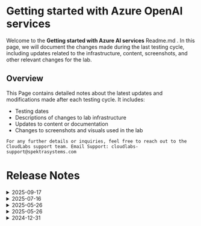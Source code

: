 # Getting started with Azure OpenAI services

Welcome to the **Getting started with Azure AI services** Readme.md . In this page, we will document the changes made during the last testing cycle, including updates related to the infrastructure, content, screenshots, and other relevant changes for the lab.

## Overview

This Page contains detailed notes about the latest updates and modifications made after each testing cycle. It includes:

- Testing dates
- Descriptions of changes to lab infrastructure
- Updates to content or documentation
- Changes to screenshots and visuals used in the lab

`For any further details or inquiries, feel free to reach out to the CloudLabs support team. Email Support: cloudlabs-support@spektrasystems.com`

# Release Notes

<details>
  <summary>2025-09-17</summary>

## Release Date: 2025-09-17

### Summary of Changes

Made minor updates by adding clearer, up-to-date UI screenshots and refining instructions to enhance clarity, improve accuracy, and ensure a smoother learning experience.  

### Infrastructure Changes

N/A

### Content Changes

N/A

### Screenshot Updates

- **Minor updates**: 

    - **Updated UI Screenshots**: Replaced screenshots to match the latest user interface.
      
### Testing Notes

- **Testing Date**: 2025-09-17

### Testing Scope 

Performed end-to-end architecture validation, including RBAC and policy compliance checks, and verification of prerequisites.

---
</details>

<details>
  <summary>2025-07-16</summary>
  
### Release Date : 2025-07-16
- **Change**: Minor changes in lab guide and few screenshot updates

## Infrastructure Changes

NA

## Content Changes

- **Changes**: Minor changes in the context.

## Screenshot Updates

- **Changes**: Updated few screenshots as the bouding boxes were improper.

</details>


<details>
  <summary>2025-05-26</summary>

### Release Date: 2025-05-26

- **Change**: Minor UI Changes and instructions updated.
- **Testing Date**: 2025-05-25

## Infrastructure Changes

NA

## Content Changes

NA

## Screenshot Updates

- **Change**: Updated the screenshots to reflect the latest UI changes in the Azure AI Foundry portal

## Testing Notes

- **Test Validation Summary**: Validated lab guide steps, RBAC assignments, and Azure policy enforcement to ensure end-to-end functionality in the updated Azure environment.

---
</details>

<details>
  <summary>2025-05-26</summary>

### Release Date: 2025-02-27

- **Change**: Minor UI Changes and instructions updated.
- **Testing Date**: 2025-02-27

## Infrastructure Changes

NA

## Content Changes

- **Change**: Minor UI Changes and instructions updated.

## Screenshot Updates

- **Change**: Updated the screenshots as per the latest UI changes.

## Testing Notes

- **Testing Date**: 2025-02-27

---
</details>

<details>
  <summary>2024-12-31</summary>

### Release Date: 2024-12-31

- **Change**: Minor Updates
- **Testing Date**: 2024-12-31

## Infrastructure Changes

NA

## Content Changes

- **Change**: Minor UI Changes and instructions updated.
  - Minor Updates 

    - **Azure OpenAI Studio Enhancements**  
      - Updated references to **Azure OpenAI Studio** to the rebranded **Azure AI Foundry Portal** for consistency with the latest updates.  
      - Revised the lab guide screenshots to reflect the new Azure OpenAI logo, aligning with the updated UI.  

    - **Cognitive Search Update**  
      - Renamed **Cognitive Search** to **AI Search** across all relevant sections to match the new terminology.

    - **Lab 02: Utilize Your Data Set Using OpenAI**  
      - **Task 2: Upload Your Own Data**  
        - Added a workaround **NOTE** to address potential **CORS-related issues**, ensuring smoother data upload experiences.  
      - **Task 3: Interact with Azure OpenAI ChatGPT LLM Using Your Own Data**  
        - Included a workaround **NOTE** to resolve issues users might encounter while using the Webapp, enhancing usability and troubleshooting clarity.

## Screenshot Updates

- **Change**: Updated the screenshots as per the latest UI changes.

## Testing Notes

- **Testing Date**: 2024-12-31

---
</details>
